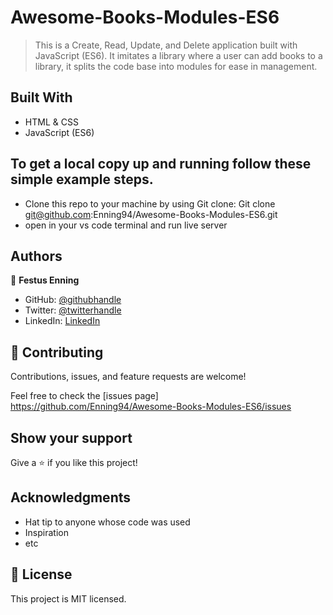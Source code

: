 # Awesome-Books-Modules-ES6


> This is a Create, Read, Update, and Delete application built with JavaScript (ES6). It imitates a library where a user can add books to a library, it splits the code base into modules for ease in management. 

## Built With
- HTML & CSS
- JavaScript (ES6)

## To get a local copy up and running follow these simple example steps.

- Clone this repo to your machine by using Git clone: Git clone git@github.com:Enning94/Awesome-Books-Modules-ES6.git
- open in your vs code terminal and run live server

## Authors

👤 **Festus Enning**

- GitHub: [@githubhandle](https://github.com/Enning94)
- Twitter: [@twitterhandle](https://twitter.com/nana_akyerefi)
- LinkedIn: [LinkedIn](https://linkedin.com/in/enning-festus)

## 🤝 Contributing

Contributions, issues, and feature requests are welcome!

Feel free to check the [issues page] https://github.com/Enning94/Awesome-Books-Modules-ES6/issues
## Show your support

Give a ⭐️ if you like this project!

## Acknowledgments

- Hat tip to anyone whose code was used
- Inspiration
- etc

## 📝 License

This project is MIT licensed.
